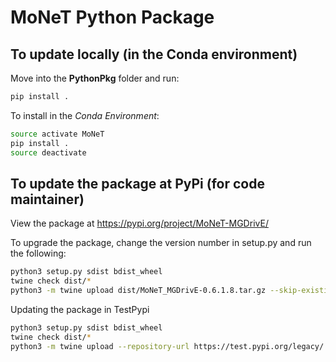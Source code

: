 # MoNeT Python Package


## To update locally (in the Conda environment)

Move into the **PythonPkg** folder and run:

```bash
pip install .
```

To install in the *Conda Environment*:

```bash
source activate MoNeT
pip install .
source deactivate
```

## To update the package at PyPi (for code maintainer)

View the package at https://pypi.org/project/MoNeT-MGDrivE/

To upgrade the package, change the version number in setup.py and run the following:

```bash
python3 setup.py sdist bdist_wheel
twine check dist/*
python3 -m twine upload dist/MoNeT_MGDrivE-0.6.1.8.tar.gz --skip-existing
```

Updating the package in TestPypi

```bash
python3 setup.py sdist bdist_wheel
twine check dist/*
python3 -m twine upload --repository-url https://test.pypi.org/legacy/ dist/MoNeT_MGDrivE-0.5.6.tar.gz  --skip-existing
```
